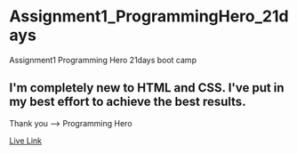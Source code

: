 # Assignment1_ProgrammingHero_21days
Assignment1 Programming Hero 21days boot camp
<h2>I'm completely new to HTML and CSS. I've put in my best effort to achieve the best results.</h2>
<p>Thank you --> Programming Hero<p/>
<a href="https://akibsajeeb.github.io/Assignment1_ProgrammingHero_21days/" target="_blank">Live Link<a/>
